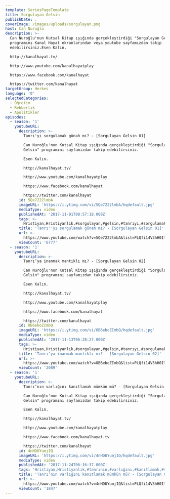 ```yaml
---
template: SeriesPageTemplate
title: Sorgulayan Gelsin
publishDate: .
coverImage: /images/uploads/sorgulayan.png
host: Can Nuroğlu
description: >-
  Can Nuroğlu'nun Kutsal Kitap ışığında gerçekleştirdiği "Sorgulayan Gelsin"
  programını Kanal Hayat ekranlarından veya youtube sayfamızdan takip
  edebilirsiniz.Esen Kalın.

  http://kanalhayat.tv/

  http://www.youtube.com/kanalhayatplay

  https://www.facebook.com/kanalhayat

  https://twitter.com/kanalhayat
targetGroup: Herkes
language: '0'
selectedCategories:
  - Öğretim
  - Rehberlik
  - Apolitikler
episodes:
  - season: '1'
    youtubeURL:
      description: >-
        Tanrı'yı sorgulamak günah mı? - [Sorgulayan Gelsin 01]

        Can Nuroğlu'nun Kutsal Kitap ışığında gerçekleştirdiği "Sorgulayan
        Gelsin" programını sayfamızdan takip edebilirsiniz. 

        Esen Kalın.

        http://kanalhayat.tv/

        http://www.youtube.com/kanalhayatplay

        https://www.facebook.com/kanalhayat

        https://twitter.com/kanalhayat
      id: 5Qe7222lmbA
      imageURL: 'https://i.ytimg.com/vi/5Qe7222lmbA/hqdefault.jpg'
      mediaType: video
      publishedAt: '2017-11-01T08:57:18.000Z'
      tags: >-
        Hristiyan,Hristiyanlık,#sorgulayan,#gelsin,#tanrıyı,#sorgulamak,#günah,#mı?
      title: 'Tanrı''yı sorgulamak günah mı? - [Sorgulayan Gelsin 01]'
      url: >-
        https://www.youtube.com/watch?v=5Qe7222lmbA&list=PLQfi14V3hH0IlRTzN5wdxV8nAKdKZBki6&index=2&t=0s
      viewCount: '6777'
  - season: '1'
    youtubeURL:
      description: >-
        Tanrı’ya inanmak mantıklı mı? - [Sorgulayan Gelsin 02]

        Can Nuroğlu'nun Kutsal Kitap ışığında gerçekleştirdiği "Sorgulayan
        Gelsin" programını sayfamızdan takip edebilirsiniz. 

        Esen Kalın.

        http://kanalhayat.tv/

        http://www.youtube.com/kanalhayatplay

        https://www.facebook.com/kanalhayat

        https://twitter.com/kanalhayat
      id: OB6eboZImbQ
      imageURL: 'https://i.ytimg.com/vi/OB6eboZImbQ/hqdefault.jpg'
      mediaType: video
      publishedAt: '2017-11-13T06:28:27.000Z'
      tags: >-
        Hristiyan,Hristiyanlık,#sorgulayan,#gelsin,#tanrıyı,#sorgulamak,#günah,#mı?,#tanrıya,#inanmak,#mantık
      title: 'Tanrı’ya inanmak mantıklı mı? - [Sorgulayan Gelsin 02]'
      url: >-
        https://www.youtube.com/watch?v=OB6eboZImbQ&list=PLQfi14V3hH0IlRTzN5wdxV8nAKdKZBki6&index=3&t=0s
      viewCount: '2089'
  - season: '1'
    youtubeURL:
      description: >-
        Tanrı’nın varlığını kanıtlamak mümkün mü? - [Sorgulayan Gelsin 03]

        Can Nuroğlu'nun Kutsal Kitap ışığında gerçekleştirdiği "Sorgulayan
        Gelsin" programını sayfamızdan takip edebilirsiniz. 

        Esen Kalın.

        http://kanalhayat.tv/

        http://www.youtube.com/kanalhayatplay

        https://www.facebook.com/kanalhayat.tv

        https://twitter.com/kanalhayat
      id: 4nHDUYumjIQ
      imageURL: 'https://i.ytimg.com/vi/4nHDUYumjIQ/hqdefault.jpg'
      mediaType: video
      publishedAt: '2017-11-24T06:16:37.000Z'
      tags: 'Hristiyan,Hristiyanlık,#tanrının,#varlığını,#kanıtlamak,#mümkün,#mü'
      title: 'Tanrı’nın varlığını kanıtlamak mümkün mü? - [Sorgulayan Gelsin 03]'
      url: >-
        https://www.youtube.com/watch?v=4nHDUYumjIQ&list=PLQfi14V3hH0IlRTzN5wdxV8nAKdKZBki6&index=4&t=0s
      viewCount: '1847'
---
```


